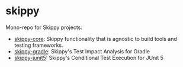 # skippy

Mono-repo for Skippy projects:
- [skippy-core](skippy-core/README.md): Skippy functionality that is agnostic to build tools and testing frameworks.
- [skippy-gradle](skippy-gradle/README.md): Skippy's Test Impact Analysis for Gradle
- [skippy-junit5](skippy-junit5/README.md): Skippy's Conditional Test Execution for JUnit 5